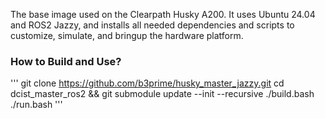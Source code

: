 The base image used on the Clearpath Husky A200. It uses Ubuntu 24.04 and ROS2 Jazzy, and installs all needed dependencies and scripts to customize, simulate, and bringup the hardware platform.

### How to Build and Use?
'''
git clone https://github.com/b3prime/husky_master_jazzy.git
cd dcist_master_ros2 && git submodule update --init --recursive
./build.bash
./run.bash
'''


